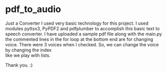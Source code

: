 # pdf_to_audio
Just a Converter
I used very basic technology for this project. I used modules pyttsx3, PyPDF2 and pdfplumber to accomplish this basic text to speech converter.
I have uploaded a sample pdf file along with the main.py 
the commented lines in the for loop at the bottom end are for changing voice. There were 3 voices when I checked. So, we can change the voice by changing the index \
like we play with lists.

Thank you. :)
